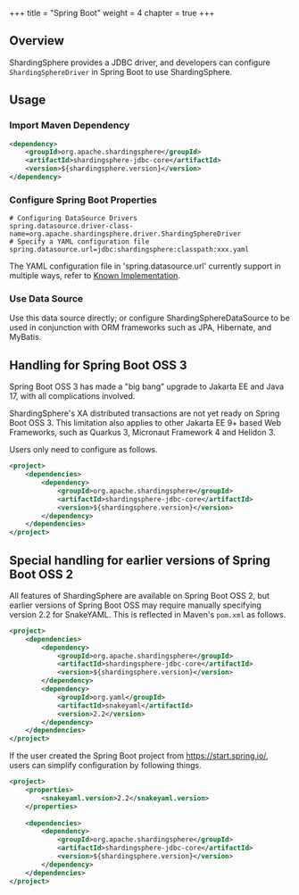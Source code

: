 +++
title = "Spring Boot"
weight = 4
chapter = true
+++

## Overview

ShardingSphere provides a JDBC driver, and developers can configure `ShardingSphereDriver` in Spring Boot to use ShardingSphere.

## Usage

### Import Maven Dependency

```xml
<dependency>
    <groupId>org.apache.shardingsphere</groupId>
    <artifactId>shardingsphere-jdbc-core</artifactId>
    <version>${shardingsphere.version}</version>
</dependency>
```

### Configure Spring Boot Properties

```properties
# Configuring DataSource Drivers
spring.datasource.driver-class-name=org.apache.shardingsphere.driver.ShardingSphereDriver
# Specify a YAML configuration file
spring.datasource.url=jdbc:shardingsphere:classpath:xxx.yaml
```

The YAML configuration file in 'spring.datasource.url' currently support in multiple ways, refer to [Known Implementation](../known-implementation/).

### Use Data Source

Use this data source directly; or configure ShardingSphereDataSource to be used in conjunction with ORM frameworks such as JPA, Hibernate, and MyBatis.

## Handling for Spring Boot OSS 3

Spring Boot OSS 3 has made a "big bang" upgrade to Jakarta EE and Java 17, with all complications involved.

ShardingSphere's XA distributed transactions are not yet ready on Spring Boot OSS 3. This limitation also applies to other 
Jakarta EE 9+ based Web Frameworks, such as Quarkus 3, Micronaut Framework 4 and Helidon 3.

Users only need to configure as follows.

```xml
<project>
    <dependencies>
        <dependency>
            <groupId>org.apache.shardingsphere</groupId>
            <artifactId>shardingsphere-jdbc-core</artifactId>
            <version>${shardingsphere.version}</version>
        </dependency>
    </dependencies>
</project>
```

## Special handling for earlier versions of Spring Boot OSS 2

All features of ShardingSphere are available on Spring Boot OSS 2, but earlier versions of Spring Boot OSS may require 
manually specifying version 2.2 for SnakeYAML.
This is reflected in Maven's `pom.xml` as follows.

```xml
<project>
    <dependencies>
        <dependency>
            <groupId>org.apache.shardingsphere</groupId>
            <artifactId>shardingsphere-jdbc-core</artifactId>
            <version>${shardingsphere.version}</version>
        </dependency>
        <dependency>
            <groupId>org.yaml</groupId>
            <artifactId>snakeyaml</artifactId>
            <version>2.2</version>
        </dependency>
    </dependencies>
</project>
```

If the user created the Spring Boot project from https://start.spring.io/, users can simplify configuration by
following things.

```xml
<project>
    <properties>
        <snakeyaml.version>2.2</snakeyaml.version>
    </properties>
    
    <dependencies>
        <dependency>
            <groupId>org.apache.shardingsphere</groupId>
            <artifactId>shardingsphere-jdbc-core</artifactId>
            <version>${shardingsphere.version}</version>
        </dependency>
    </dependencies>
</project>
```
